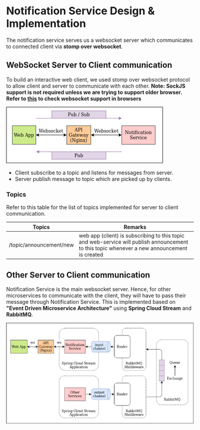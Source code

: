 # Notification Service Design & Implementation

The notification service serves us a websocket server which communicates to connected client via **stomp over websocket**.

## WebSocket Server to Client communication

To build an interactive web client, we used stomp over websocket protocol to allow client and server to communicate 
with each other. **Note: SockJS support is not required unless we are trying to support older browser. Refer to 
[this](https://caniuse.com/websockets) to check websocket support in browsers**

![Client to Server](ClientToServer.png)

- Client subscribe to a topic and listens for messages from server.
- Server publish message to topic which are picked up by clients.

### Topics

Refer to this table for the list of topics implemented for server to client communication.

| Topics | Remarks |
| --- | --- |
| /topic/announcement/new | web app (client) is subscribing to this topic and web-service will publish announcement to this topic whenever a new announcement is created |

## Other Server to Client communication

Notification Service is the main websocket server. Hence, for other microservices to communicate with the client, they 
will have to pass their message through Notification Service. This is implemented based on **"Event Driven Microservice 
Architecture"** using **Spring Cloud Stream** and **RabbitMQ**.

![Server to Server](ServerToServer.png)
